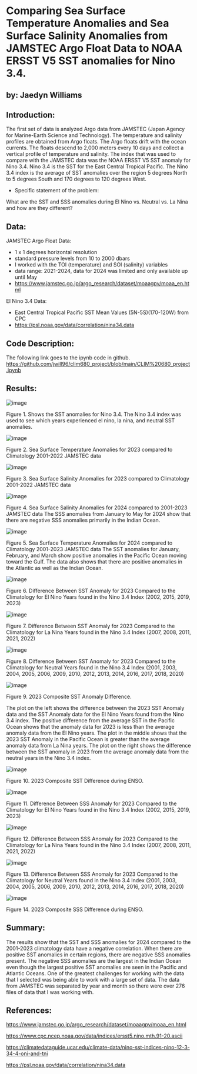 # Comparing Sea Surface Temperature Anomalies and Sea Surface Salinity Anomalies from JAMSTEC Argo Float Data to NOAA ERSST V5 SST anomalies for Nino 3.4. 

## by: Jaedyn Williams

## Introduction:
The first set of data is analyzed Argo data from JAMSTEC (Japan Agency for Marine-Earth Science and Technology). The temperature and salinity profiles are obtained from Argo floats. The Argo floats drift with the ocean currents. The floats descend to 2,000 meters every 10 days and collect a vertical profile of temperature and salinity. The index that was used to compare with the JAMSTEC data was the NOAA ERSST V5 SST anomaly for Nino 3.4. Nino 3.4 is the SST for the East Central Tropical Pacific. The Nino 3.4 index is the average of SST anomalies over the region 5 degrees North to 5 degrees South and 170 degrees to 120 degrees West. 

- Specific statement of the problem:

What are the SST and SSS anomalies during El Nino vs. Neutral vs. La Nina and how are they different?

## Data:
JAMSTEC Argo Float Data: 
- 1 x 1 degrees horizontal resolution
- standard pressure levels from 10 to 2000 dbars
- I worked with the TOI (temperature) and SOI (salinity) variables
- data range: 2021-2024, data for 2024 was limited and only available up until May
- https://www.jamstec.go.jp/argo_research/dataset/moaagpv/moaa_en.html

El Nino 3.4 Data: 
- East Central Tropical Pacific SST Mean Values (5N-5S)(170-120W) from CPC
- https://psl.noaa.gov/data/correlation/nina34.data

## Code Description:
The following link goes to the ipynb code in github. https://github.com/jwill96/clim680_project/blob/main/CLIM%20680_project.ipynb

## Results:

![image](https://github.com/user-attachments/assets/59d75dcc-29fd-4ff6-83d9-b29f3429193c)

Figure 1. Shows the SST anomalies for Nino 3.4. 
The Nino 3.4 index was used to see which years experienced el nino, la nina, and neutral SST anomalies. 

![image](https://github.com/user-attachments/assets/cb2eaed9-2244-4104-ad1b-0b5f9c1d411b)

Figure 2. Sea Surface Temperature Anomalies for 2023 compared to Climatology 2001-2022 JAMSTEC data

![image](https://github.com/user-attachments/assets/d942db38-d800-4d73-b36c-d091423f5ba7)

Figure 3. Sea Surface Salinity Anomalies for 2023 compared to Climatology 2001-2022 JAMSTEC data

![image](https://github.com/user-attachments/assets/07db89c5-20fb-4efd-8eb7-3a626d7f1442)

Figure 4. Sea Surface Salinity Anomalies for 2024 compared to 2001-2023 JAMSTEC data
The SSS anomalies from January to May for 2024 show that there are negative SSS anomalies primarily in the Indian Ocean.
 

![image](https://github.com/user-attachments/assets/ba10cabb-b9eb-4465-90dc-131a23cf4c13)

Figure 5. Sea Surface Temperature Anomalies for 2024 compared to Climatology 2001-2023 JAMSTEC data
The SST anomalies for January, February, and March show positive anomalies in the Pacific Ocean moving toward the Gulf. The data also shows that there are positive anomalies in the Atlantic as well as the Indian Ocean.

![image](https://github.com/user-attachments/assets/01846432-6668-4bc0-9567-25b1175739da)

Figure 6. Difference Between SST Anomaly for 2023 Compared to the Climatology for El Nino Years found in the Nino 3.4 Index (2002, 2015, 2019, 2023)

![image](https://github.com/user-attachments/assets/eadfdd64-817a-4167-96b7-ccbebe3f508b)

Figure 7. Difference Between SST Anomaly for 2023 Compared to the Climatology for La Nina Years found in the Nino 3.4 Index (2007, 2008, 2011, 2021, 2022)

![image](https://github.com/user-attachments/assets/c7b5e0a9-2f7f-4e26-b683-3e0d1f2d4c19)

Figure 8. Difference Between SST Anomaly for 2023 Compared to the Climatology for Neutral Years found in the Nino 3.4 Index (2001, 2003, 2004, 2005, 2006, 2009, 2010, 2012, 2013, 2014, 2016, 2017, 2018, 2020)

![image](https://github.com/user-attachments/assets/8156b519-af83-4e1f-80b4-e0517f953d54)


Figure 9. 2023 Composite SST Anomaly Difference.

The plot on the left shows the difference between the 2023 SST Anomaly data and the SST Anomaly data for the El Nino Years found from the Nino 3.4 index. The positive difference from the average SST in the Pacific Ocean shows that the anomaly data for 2023 is less than the average anomaly data from the El Nino years. The plot in the middle shows that the 2023 SST Anomaly in the Pacific Ocean is greater than the average anomaly data from La Nina years. The plot on the right shows the difference between the SST anomaly in 2023 from the average anomaly data from the neutral years in the Nino 3.4 index. 

![image](https://github.com/user-attachments/assets/91a51c29-d89b-471f-b610-1d548447e6a1)

Figure 10. 2023 Composite SST Difference during ENSO.

![image](https://github.com/user-attachments/assets/398b0645-057b-46c7-9325-a470a35d738c)

Figure 11. Difference Between SSS Anomaly for 2023 Compared to the Climatology for El Nino Years found in the Nino 3.4 Index (2002, 2015, 2019, 2023)

![image](https://github.com/user-attachments/assets/f6d853b1-8481-4310-8a3c-62b4323df544)

Figure 12. Difference Between SSS Anomaly for 2023 Compared to the Climatology for La Nina Years found in the Nino 3.4 Index (2007, 2008, 2011, 2021, 2022)

![image](https://github.com/user-attachments/assets/e89954e0-fb05-4075-a3f3-dad6418698b8)

Figure 13. Difference Between SSS Anomaly for 2023 Compared to the Climatology for Neutral Years found in the Nino 3.4 Index (2001, 2003, 2004, 2005, 2006, 2009, 2010, 2012, 2013, 2014, 2016, 2017, 2018, 2020)

![image](https://github.com/user-attachments/assets/6c5ad365-a685-4003-a447-bd518d410b81)

Figure 14. 2023 Composite SSS Difference during ENSO.

## Summary:
The results show that the SST and SSS anomalies for 2024 compared to the 2001-2023 climatology data have a negative correlation. When there are positive SST anomalies in certain regions, there are negative SSS anomalies present. The negative SSS anomalies are the largest in the Indian Ocean even though the largest positive SST anomalies are seen in the Pacific and Atlantic Oceans. One of the greatest challenges for working with the data that I selected was being able to work with a large set of data. The data from JAMSTEC was separated by year and month so there were over 276 files of data that I was working with.

## References: 
https://www.jamstec.go.jp/argo_research/dataset/moaagpv/moaa_en.html

https://www.cpc.ncep.noaa.gov/data/indices/ersst5.nino.mth.91-20.ascii

https://climatedataguide.ucar.edu/climate-data/nino-sst-indices-nino-12-3-34-4-oni-and-tni

https://psl.noaa.gov/data/correlation/nina34.data
